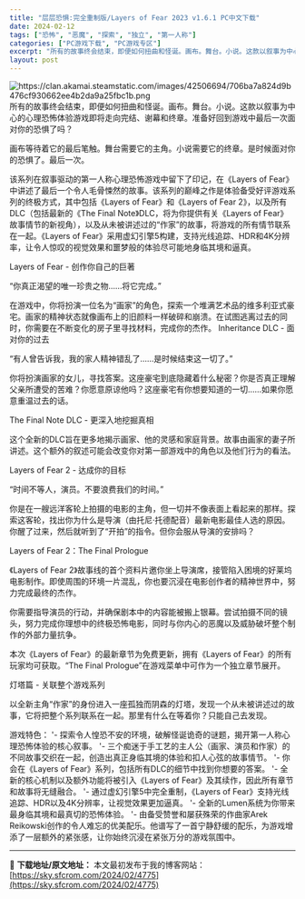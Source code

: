 ```yaml
---
title: "层层恐惧:完全重制版/Layers of Fear 2023 v1.6.1 PC中文下载"
date: 2024-02-12
tags: ["恐怖", "恶魔", "探索", "独立", "第一人称"]
categories: ["PC游戏下载", "PC游戏专区"]
excerpt: "所有的故事终会结束，即便如何扭曲和怪诞。画布。舞台。小说。这款以叙事为中心的心理恐怖体验游戏即将走向完结、谢幕和终章。准备好回到游戏中最后一次面对你的恐惧了吗？ 画布等待着它的最后笔触。舞台需要它的主角。小说需要它的终章。是时候面对你的恐惧了。最后一次。 该系列在叙事驱动的第一人称心理恐怖游戏中留下&hellip;"
layout: post
---
```


<img class="transparent aligncenter" src="https://clan.akamai.steamstatic.com/images/42506694/706ba7a824d9b476cf930662ee4b2da9a25fbc1b.png" alt="https://clan.akamai.steamstatic.com/images/42506694/706ba7a824d9b476cf930662ee4b2da9a25fbc1b.png" />
所有的故事终会结束，即便如何扭曲和怪诞。画布。舞台。小说。这款以叙事为中心的心理恐怖体验游戏即将走向完结、谢幕和终章。准备好回到游戏中最后一次面对你的恐惧了吗？

画布等待着它的最后笔触。舞台需要它的主角。小说需要它的终章。是时候面对你的恐惧了。最后一次。

该系列在叙事驱动的第一人称心理恐怖游戏中留下了印记，在《Layers of Fear》中讲述了最后一个令人毛骨悚然的故事。该系列的巅峰之作是体验备受好评游戏系列的终极方式，其中包括《Layers of Fear》和《Layers of Fear 2》，以及所有DLC（包括最新的《The Final Note》DLC，将为你提供有关《Layers of Fear》故事情节的新视角），以及从未被讲述过的“作家”的故事，将游戏的所有情节联系在一起。《Layers of Fear》采用虚幻引擎5构建，支持光线追踪、HDR和4K分辨率，让令人惊叹的视觉效果和噩梦般的体验尽可能地身临其境和逼真。

Layers of Fear - 创作你自己的巨著

“你真正渴望的唯一珍贵之物……将它完成。”

在游戏中，你将扮演一位名为“画家”的角色，探索一个堆满艺术品的维多利亚式豪宅。画家的精神状态就像画布上的旧颜料一样破碎和崩溃。在试图逃离过去的同时，你需要在不断变化的房子里寻找材料，完成你的杰作。
Inheritance DLC - 面对你的过去

“有人曾告诉我，我的家人精神错乱了……是时候结束这一切了。”

你将扮演画家的女儿，寻找答案。这座豪宅到底隐藏着什么秘密？你是否真正理解父亲所遭受的苦难？你愿意原谅他吗？这座豪宅有你想要知道的一切……如果你愿意重温过去的话。

The Final Note DLC - 更深入地挖掘真相

这个全新的DLC旨在更多地揭示画家、他的灵感和家庭背景。故事由画家的妻子所讲述。这个额外的叙述可能会改变你对第一部游戏中的角色以及他们行为的看法。

Layers of Fear 2 - 达成你的目标

“时间不等人，演员。不要浪费我们的时间。”

你是在一艘远洋客轮上拍摄的电影的主角，但一切并不像表面上看起来的那样。探索这客轮，找出你为什么是导演（由托尼·托德配音）最新电影最佳人选的原因。你醒了过来，然后就听到了“开拍”的指令。但你会服从导演的安排吗？

Layers of Fear 2：The Final Prologue

《Layers of Fear 2》故事线的首个资料片邀你坐上导演席，接管陷入困境的好莱坞电影制作。即使周围的环境一片混乱，你也要沉浸在电影创作者的精神世界中，努力完成最终的杰作。

你需要指导演员的行动，并确保剧本中的内容能被搬上银幕。尝试拍摄不同的镜头，努力完成你理想中的终极恐怖电影，同时与你内心的恶魔以及威胁破坏整个制作的外部力量抗争。

本次《Layers of Fear》的最新章节为免费更新，拥有《Layers of Fear》的所有玩家均可获取。“The Final Prologue”在游戏菜单中可作为一个独立章节展开。

灯塔篇 - 关联整个游戏系列

以全新主角“作家”的身份进入一座孤独而阴森的灯塔，发现一个从未被讲述过的故事，它将把整个系列联系在一起。那里有什么在等着你？只能自己去发现。

游戏特色：
'- 探索令人惶恐不安的环境，破解怪诞诡奇的谜题，揭开第一人称心理恐怖体验的核心叙事。
'- 三个痴迷于手工艺的主人公（画家、演员和作家）的不同故事交织在一起，创造出真正身临其境的体验和扣人心弦的故事情节。
'- 你会在《Layers of Fear》系列，包括所有DLC的细节中找到你想要的答案。
'- 全新的核心机制以及额外功能将被引入《Layers of Fear》及其续作，因此所有章节和故事将无缝融合。
'- 通过虚幻引擎5中完全重制，《Layers of Fear》支持光线追踪、HDR以及4K分辨率，让视觉效果更加逼真。
'- 全新的Lumen系统为你带来最身临其境和最真切的恐怖体验。
'- 由备受赞誉和屡获殊荣的作曲家Arek Reikowski创作的令人难忘的优美配乐。他谱写了一首宁静舒缓的配乐，为游戏增添了一层额外的紧张感，让你始终沉浸在紧张万分的游戏氛围中。

---
📖 **下载地址/原文地址：** 本文最初发布于我的博客网站：[https://sky.sfcrom.com/2024/02/4775](https://sky.sfcrom.com/2024/02/4775)
